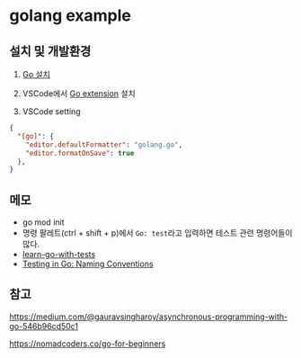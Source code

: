 # golang example

## 설치 및 개발환경

1. [Go 설치](https://go.dev/dl)

2. VSCode에서 [Go extension](https://marketplace.visualstudio.com/items?itemName=golang.go) 설치

3. VSCode setting
```json
{
  "[go]": {
    "editor.defaultFormatter": "golang.go",
    "editor.formatOnSave": true
  },
}
```

## 메모

- go mod init
- 명령 팔레트(ctrl + shift + p)에서 `Go: test`라고 입력하면 테스트 관련 명령어들이 많다.
- [learn-go-with-tests](https://quii.gitbook.io/learn-go-with-tests/go-fundamentals/hello-world)
- [Testing in Go: Naming Conventions](https://ieftimov.com/post/testing-in-go-naming-conventions/)


## 참고
https://medium.com/@gauravsingharoy/asynchronous-programming-with-go-546b96cd50c1

https://nomadcoders.co/go-for-beginners